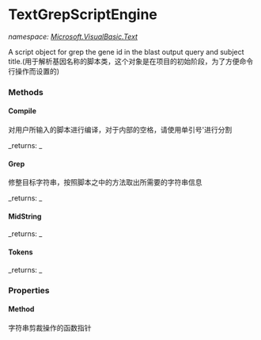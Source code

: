 ﻿
# TextGrepScriptEngine
_namespace: [Microsoft.VisualBasic.Text](N-Microsoft.VisualBasic.Text.md)_

A script object for grep the gene id in the blast output query and subject title.(用于解析基因名称的脚本类，这个对象是在项目的初始阶段，为了方便命令行操作而设置的)

### Methods

#### Compile
对用户所输入的脚本进行编译，对于内部的空格，请使用单引号'进行分割

_returns: _
#### Grep
修整目标字符串，按照脚本之中的方法取出所需要的字符串信息

_returns: _
#### MidString


_returns: _
#### Tokens


_returns: _


### Properties

#### Method
字符串剪裁操作的函数指针


